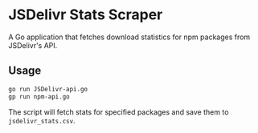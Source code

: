 # JSDelivr Stats Scraper

A Go application that fetches download statistics for npm packages from JSDelivr's API.

## Usage

```bash
go run JSDelivr-api.go
gp run npm-api.go
```

The script will fetch stats for specified packages and save them to `jsdelivr_stats.csv`.